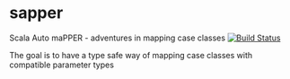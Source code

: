 # sapper
Scala Auto maPPER - adventures in mapping case classes
[![Build Status](https://travis-ci.org/rafax/sapper.svg?branch=master)](https://travis-ci.org/rafax/sapper)

The goal is to have a type safe way of mapping case classes with compatible parameter types
